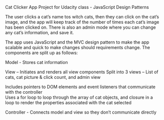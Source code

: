 Cat Clicker App 
Project for Udacity class - JavaScript Design Patterns

The user clicks a cat’s name tos witch cats, then they can click on the cat’s image, and the app will keep track of the number of times each cat’s image has been clicked on.  There is also an admin mode where you can change any cat’s information, and save it.

The app uses JavaScript and the MVC design pattern to make the app scalable and quick to make changes should requirements change.  The components are split up as follows:

Model - Stores cat information


View – Initiates and renders all view components
Split into 3 views – List of cats, cat picture & click count, and admin view

Includes pointers to DOM elements and event listeners that communicate with the controller  
Uses a for loop to loop through the array of cat objects, and closure in a loop to render the properties associated with the cat selected

Controller - Connects model and view so they don’t communicate directly
